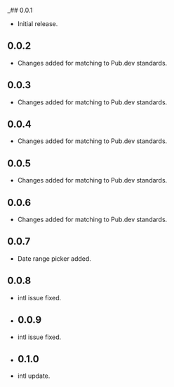 _## 0.0.1

* Initial release.

## 0.0.2

* Changes added for matching to Pub.dev standards.

## 0.0.3

* Changes added for matching to Pub.dev standards.

## 0.0.4

* Changes added for matching to Pub.dev standards.

## 0.0.5

* Changes added for matching to Pub.dev standards.

## 0.0.6

* Changes added for matching to Pub.dev standards.


## 0.0.7

* Date range picker added.


## 0.0.8

* intl issue fixed.


* ## 0.0.9

* intl issue fixed.

* ## 0.1.0

* intl update.
